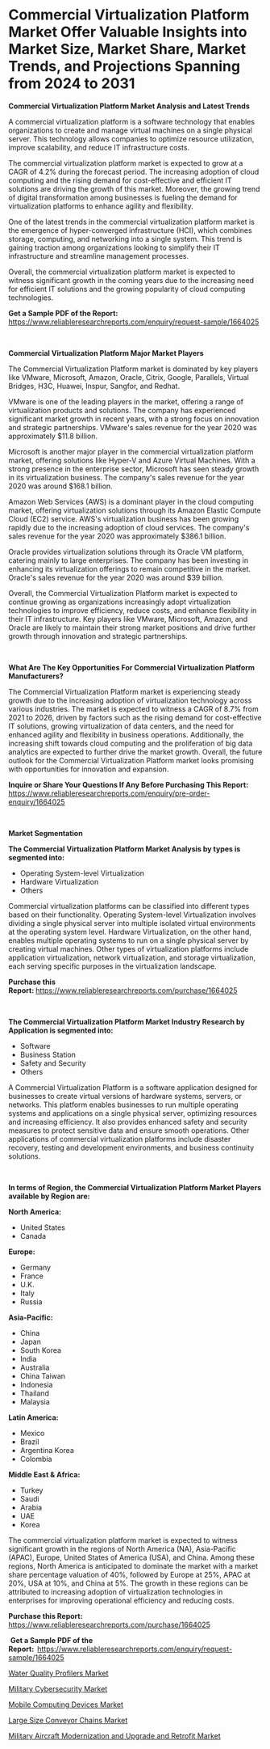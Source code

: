 <p><h1>Commercial Virtualization Platform Market Offer Valuable Insights into Market Size, Market Share, Market Trends, and Projections Spanning from 2024 to 2031</h1></p><p><strong>Commercial Virtualization Platform Market Analysis and Latest Trends</strong></p>
<p><p>A commercial virtualization platform is a software technology that enables organizations to create and manage virtual machines on a single physical server. This technology allows companies to optimize resource utilization, improve scalability, and reduce IT infrastructure costs.</p><p>The commercial virtualization platform market is expected to grow at a CAGR of 4.2% during the forecast period. The increasing adoption of cloud computing and the rising demand for cost-effective and efficient IT solutions are driving the growth of this market. Moreover, the growing trend of digital transformation among businesses is fueling the demand for virtualization platforms to enhance agility and flexibility.</p><p>One of the latest trends in the commercial virtualization platform market is the emergence of hyper-converged infrastructure (HCI), which combines storage, computing, and networking into a single system. This trend is gaining traction among organizations looking to simplify their IT infrastructure and streamline management processes.</p><p>Overall, the commercial virtualization platform market is expected to witness significant growth in the coming years due to the increasing need for efficient IT solutions and the growing popularity of cloud computing technologies.</p></p>
<p><strong>Get a Sample PDF of the Report:&nbsp;</strong> <a href="https://www.reliableresearchreports.com/enquiry/request-sample/1664025">https://www.reliableresearchreports.com/enquiry/request-sample/1664025</a></p>
<p>&nbsp;</p>
<p><strong>Commercial Virtualization Platform Major Market Players</strong></p>
<p><p>The Commercial Virtualization Platform market is dominated by key players like VMware, Microsoft, Amazon, Oracle, Citrix, Google, Parallels, Virtual Bridges, H3C, Huawei, Inspur, Sangfor, and Redhat. </p><p>VMware is one of the leading players in the market, offering a range of virtualization products and solutions. The company has experienced significant market growth in recent years, with a strong focus on innovation and strategic partnerships. VMware's sales revenue for the year 2020 was approximately $11.8 billion.</p><p>Microsoft is another major player in the commercial virtualization platform market, offering solutions like Hyper-V and Azure Virtual Machines. With a strong presence in the enterprise sector, Microsoft has seen steady growth in its virtualization business. The company's sales revenue for the year 2020 was around $168.1 billion.</p><p>Amazon Web Services (AWS) is a dominant player in the cloud computing market, offering virtualization solutions through its Amazon Elastic Compute Cloud (EC2) service. AWS's virtualization business has been growing rapidly due to the increasing adoption of cloud services. The company's sales revenue for the year 2020 was approximately $386.1 billion.</p><p>Oracle provides virtualization solutions through its Oracle VM platform, catering mainly to large enterprises. The company has been investing in enhancing its virtualization offerings to remain competitive in the market. Oracle's sales revenue for the year 2020 was around $39 billion.</p><p>Overall, the Commercial Virtualization Platform market is expected to continue growing as organizations increasingly adopt virtualization technologies to improve efficiency, reduce costs, and enhance flexibility in their IT infrastructure. Key players like VMware, Microsoft, Amazon, and Oracle are likely to maintain their strong market positions and drive further growth through innovation and strategic partnerships.</p></p>
<p>&nbsp;</p>
<p><strong>What Are The Key Opportunities For Commercial Virtualization Platform Manufacturers?</strong></p>
<p><p>The Commercial Virtualization Platform market is experiencing steady growth due to the increasing adoption of virtualization technology across various industries. The market is expected to witness a CAGR of 8.7% from 2021 to 2026, driven by factors such as the rising demand for cost-effective IT solutions, growing virtualization of data centers, and the need for enhanced agility and flexibility in business operations. Additionally, the increasing shift towards cloud computing and the proliferation of big data analytics are expected to further drive the market growth. Overall, the future outlook for the Commercial Virtualization Platform market looks promising with opportunities for innovation and expansion.</p></p>
<p><strong>Inquire or Share Your Questions If Any Before Purchasing This Report:</strong> <a href="https://www.reliableresearchreports.com/enquiry/pre-order-enquiry/1664025">https://www.reliableresearchreports.com/enquiry/pre-order-enquiry/1664025</a></p>
<p>&nbsp;</p>
<p><strong>Market Segmentation</strong></p>
<p><strong>The Commercial Virtualization Platform Market Analysis by types is segmented into:</strong></p>
<p><ul><li>Operating System-level Virtualization</li><li>Hardware Virtualization</li><li>Others</li></ul></p>
<p><p>Commercial virtualization platforms can be classified into different types based on their functionality. Operating System-level Virtualization involves dividing a single physical server into multiple isolated virtual environments at the operating system level. Hardware Virtualization, on the other hand, enables multiple operating systems to run on a single physical server by creating virtual machines. Other types of virtualization platforms include application virtualization, network virtualization, and storage virtualization, each serving specific purposes in the virtualization landscape.</p></p>
<p><strong>Purchase this Report:&nbsp;</strong><a href="https://www.reliableresearchreports.com/purchase/1664025">https://www.reliableresearchreports.com/purchase/1664025</a></p>
<p>&nbsp;</p>
<p><strong>The Commercial Virtualization Platform Market Industry Research by Application is segmented into:</strong></p>
<p><ul><li>Software</li><li>Business Station</li><li>Safety and Security</li><li>Others</li></ul></p>
<p><p>A Commercial Virtualization Platform is a software application designed for businesses to create virtual versions of hardware systems, servers, or networks. This platform enables businesses to run multiple operating systems and applications on a single physical server, optimizing resources and increasing efficiency. It also provides enhanced safety and security measures to protect sensitive data and ensure smooth operations. Other applications of commercial virtualization platforms include disaster recovery, testing and development environments, and business continuity solutions.</p></p>
<p>&nbsp;</p>
<p><strong>In terms of Region, the Commercial Virtualization Platform Market Players available by Region are:</strong></p>
<p>
    <p> <strong> North America: </strong>
        <ul>
            <li>United States</li>
            <li>Canada</li>
        </ul>
        </p> 
    <p> <strong> Europe: </strong>
        <ul>
            <li>Germany</li>
            <li>France</li>
            <li>U.K.</li>
            <li>Italy</li>
            <li>Russia</li>
        </ul>
        </p> 
    <p> <strong> Asia-Pacific: </strong>
        <ul>
            <li>China</li>
            <li>Japan</li>
            <li>South Korea</li>
            <li>India</li>
            <li>Australia</li>
            <li>China Taiwan</li>
            <li>Indonesia</li>
            <li>Thailand</li>
            <li>Malaysia</li>
        </ul>
        </p> 
    <p> <strong> Latin America: </strong>
        <ul>
            <li>Mexico</li>
            <li>Brazil</li>
            <li>Argentina Korea</li>
            <li>Colombia</li>
        </ul>
        </p> 
    <p> <strong> Middle East & Africa: </strong>
        <ul>
            <li>Turkey</li>
            <li>Saudi</li>
            <li>Arabia</li>
            <li>UAE</li>
            <li>Korea</li>
        </ul>
    </p>
    </p>
<p><p>The commercial virtualization platform market is expected to witness significant growth in the regions of North America (NA), Asia-Pacific (APAC), Europe, United States of America (USA), and China. Among these regions, North America is anticipated to dominate the market with a market share percentage valuation of 40%, followed by Europe at 25%, APAC at 20%, USA at 10%, and China at 5%. The growth in these regions can be attributed to increasing adoption of virtualization technologies in enterprises for improving operational efficiency and reducing costs.</p></p>
<p><strong>Purchase this Report: </strong><a href="https://www.reliableresearchreports.com/purchase/1664025">https://www.reliableresearchreports.com/purchase/1664025</a></p>
<p>&nbsp;<strong>Get a Sample PDF of the Report:&nbsp;&nbsp;</strong><a href="https://www.reliableresearchreports.com/enquiry/request-sample/1664025">https://www.reliableresearchreports.com/enquiry/request-sample/1664025</a></p>
<p><strong></strong></p>
<p><p><a href="https://github.com/Glendatilghmankmgz0rbhwpy/Market-Research-Report-List-1/blob/main/water-quality-profilers-market.md">Water Quality Profilers Market</a></p><p><a href="https://medium.com/@tedbernhard/military-cybersecurity-market-analysis-and-sze-forecasted-for-period-from-2024-to-2031-f09ad753ffb8">Military Cybersecurity Market</a></p><p><a href="https://medium.com/@tedbernhard/mobile-computing-devices-market-size-cagr-trends-2024-2030-9d5ac57feb29">Mobile Computing Devices Market</a></p><p><a href="https://github.com/dx0328/Market-Research-Report-List-1/blob/main/large-size-conveyor-chains-market.md">Large Size Conveyor Chains Market</a></p><p><a href="https://medium.com/@tedbernhard/military-aircraft-modernization-and-upgrade-and-retrofit-market-competitive-analysis-market-2e1adcd9fcf3">Military Aircraft Modernization and Upgrade and Retrofit Market</a></p></p>